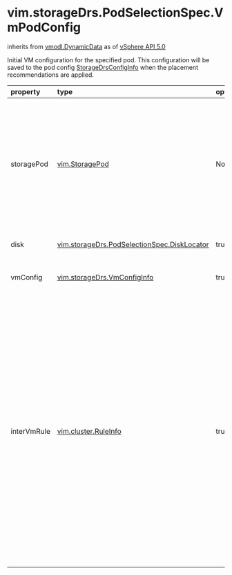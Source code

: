 vim.storageDrs.PodSelectionSpec.VmPodConfig
===========================================
inherits from [vmodl.DynamicData](docs/vmodl.DynamicData.md)
as of [vSphere API 5.0](vim.version.md#vim.version.version7)


Initial VM configuration for the specified pod.   This configuration will be saved to the pod config   <a href="vim.storageDrs.ConfigInfo.md">StorageDrsConfigInfo</a>   when the placement recommendations are applied.   <p>

| property | type | optional | priv | desc |
|:---------|:-----|:---------|:-----|:-----|
| storagePod | [vim.StoragePod](vim.StoragePod.md "vim.StoragePod") | None | None | The pod that this initial configuration applies to.  Since there could be multiple pods in a single placement request,  we may need to specify multiple initial VM configurations, one per  pod. |
| disk | [vim.storageDrs.PodSelectionSpec.DiskLocator](vim.storageDrs.PodSelectionSpec.DiskLocator.md "vim.storageDrs.PodSelectionSpec.DiskLocator") | true | None | Array of PodDiskLocator objects. |
| vmConfig | [vim.storageDrs.VmConfigInfo](vim.storageDrs.VmConfigInfo.md "vim.storageDrs.VmConfigInfo") | true | None | The VM configuration for the VM that is being placed. |
| interVmRule | [vim.cluster.RuleInfo](vim.cluster.RuleInfo.md "vim.cluster.RuleInfo") | true | None | The initial interVmRules that should during placement of this  virtual machine. It may not always be possible to specify that the  virtual machine being placed is part of the rule because the  virtual machine may not have been created yet. So for simplicity,  we assume the virtual machine being placed is always implicitly  part of any rule specified. It will be explicitly added to the  rule before it is saved to the pod config. |


